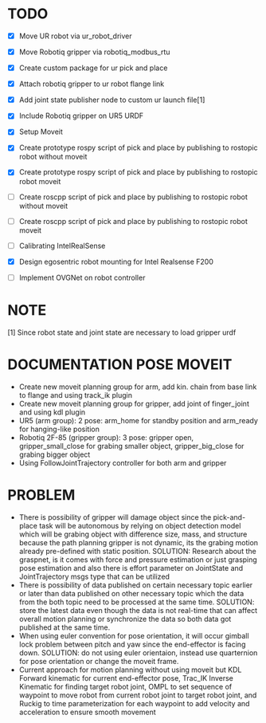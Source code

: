 # TODO

- [x] Move UR robot via ur_robot_driver
- [x] Move Robotiq gripper via robotiq_modbus_rtu
- [x] Create custom package for ur pick and place
- [x] Attach robotiq gripper to ur robot flange link
- [x] Add joint state publisher node to custom ur launch file[1]
- [x] Include Robotiq gripper on UR5 URDF
- [x] Setup Moveit
- [x] Create prototype rospy script of pick and place by publishing to rostopic robot without moveit
- [x] Create prototype rospy script of pick and place by publishing to rostopic robot moveit
- [ ] Create roscpp script of pick and place by publishing to rostopic robot without moveit
- [ ] Create roscpp script of pick and place by publishing to rostopic robot moveit
- [ ] Calibrating IntelRealSense
- [x] Design egosentric robot mounting for Intel Realsense F200
- [ ] Implement OVGNet on robot controller


# NOTE

[1] Since robot state and joint state are necessary to load gripper urdf

# DOCUMENTATION POSE MOVEIT

- Create new moveit planning group for arm, add kin. chain from base link to flange and using track_ik plugin
- Create new moveit planning group for gripper, add joint of finger_joint and using kdl plugin
- UR5 (arm group): 2 pose: arm_home for standby position and arm_ready for hanging-like position
- Robotiq 2F-85 (gripper group): 3 pose: gripper open, gripper_small_close for grabing smaller object, gripper_big_close for grabing bigger object
- Using FollowJointTrajectory controller for both arm and gripper


# PROBLEM

- There is possibility of gripper will damage object since the pick-and-place task will be autonomous by relying on object detection model which will be grabing object with difference size, mass, and structure because the path planning gripper is not dynamic, its the grabing motion already pre-defined with static position. SOLUTION: Research about the graspnet, is it comes with force and pressure estimation or just grasping pose estimation and also there is effort parameter on JointState and JointTrajectory msgs type that can be utilized
- There is possibility of data published on certain necessary topic earlier or later than data published on other necessary topic which the data from the both topic need to be processed at the same time. SOLUTION: store the latest data even though the data is not real-time that can affect overall motion planning or synchronize the data so both data got published at the same time.
- When using euler convention for pose orientation, it will occur gimball lock problem between pitch and yaw since the end-effector is facing down. SOLUTION: do not using euler orientaion, instead use quarternion for pose orientation or change the moveit frame.
- Current approach for motion planning without using moveit but KDL Forward kinematic for current end-effector pose, Trac_IK Inverse Kinematic for finding target robot joint, OMPL to set sequence of waypoint to move robot from current robot joint to target robot joint, and Ruckig to time parameterization for each waypoint to add velocity and acceleration to ensure smooth movement 
